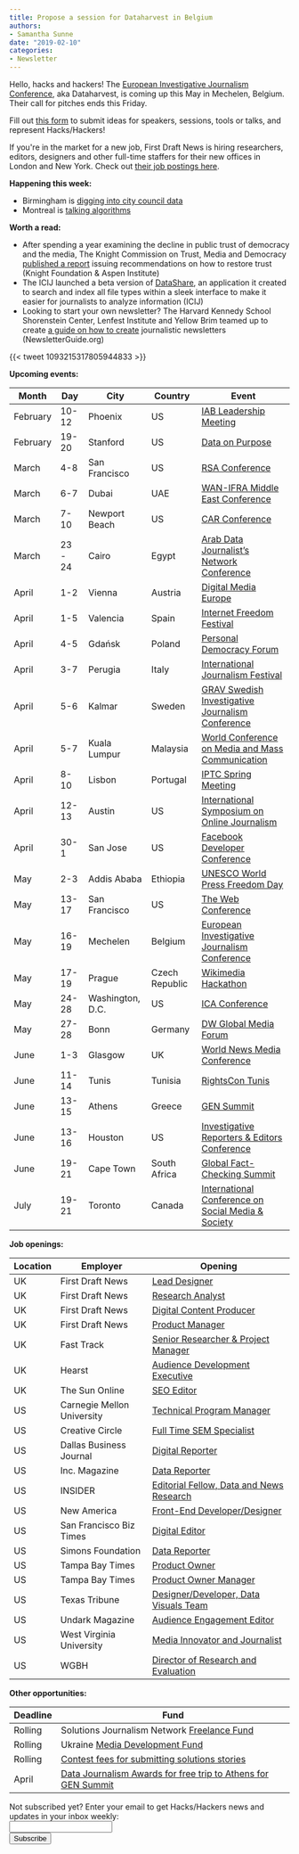 ```yaml
---
title: Propose a session for Dataharvest in Belgium
authors:
- Samantha Sunne
date: "2019-02-10"
categories:
- Newsletter
---
```


Hello, hacks and hackers! The [European Investigative Journalism Conference](https://dataharvest.eu/), aka Dataharvest, is coming up this May in Mechelen, Belgium. Their call for pitches ends this Friday.

Fill out [this form](https://docs.google.com/forms/d/e/1FAIpQLSfzb0F6Vwf1CBQrrrld9fBilh0rG9Mfll_BOeuu6hgshoT_Ew/viewform?fbclid=IwAR1A1J6nVhmFm0PJDhtoE7zbwoTFqItUcvz15wtC_M0GVGVllbiKKesbQ9A) to submit ideas for speakers, sessions, tools or talks, and represent Hacks/Hackers!

If you're in the market for a new job, First Draft News is hiring researchers, editors, designers and other full-time staffers for their new offices in London and New York. Check out [their job postings here](https://firstdraftnews.org/we-are-hiring-jan2019/).

**Happening this week:**

* Birmingham is [digging into city council data](https://www.meetup.com/Hacks-Hackers-Birmingham/events/258787577/)
* Montreal is [talking algorithms](https://www.meetup.com/HacksHackersMontreal/events/258147431/)

**Worth a read:**

* After spending a year examining the decline in public trust of democracy and the media, The Knight Commission on Trust, Media and Democracy [published a report](http://csreports.aspeninstitute.org/Knight-Commission-TMD/2019/report) issuing recommendations on how to restore trust (Knight Foundation & Aspen Institute)
* The ICIJ launched a beta version of [DataShare](https://datashare.icij.org/), an application it created to search and index all file types within a sleek interface to make it easier for journalists to analyze information (ICIJ)
* Looking to start your own newsletter? The Harvard Kennedy School Shorenstein Center, Lenfest Institute and Yellow Brim teamed up to create [a guide on how to create](https://newsletterguide.org/) journalistic newsletters (NewsletterGuide.org)

{{< tweet 1093215317805944833 >}}

**Upcoming events:**

| Month | Day | City | Country | Event |
| ----- | --- | ---- | ------- | ----- |
February | 10-12 | Phoenix | US | [IAB Leadership Meeting](http://annualleadershipmeeting.com/)
February | 19-20 | Stanford | US | [Data on Purpose](http://www.ssirdata.org/)
March | 4-8 | San Francisco | US | [RSA Conference](https://www.rsaconference.com/events/us19)
March | 6-7 | Dubai | UAE | [WAN-IFRA Middle East Conference](https://events.wan-ifra.org/events/14th-middle-east-conference-0)
March | 7-10 | Newport Beach | US | [CAR Conference](https://www.ire.org/conferences/nicar-2019/)
March | 23 - 24 | Cairo | Egypt | [Arab Data Journalist’s Network Conference](https://arabdjn.com/%D8%A7%D9%84%D9%85%D8%A4%D8%AA%D9%85%D8%B1-%D8%A7%D9%84%D8%B3%D9%86%D9%88%D9%8A/)
April | 1-2 | Vienna | Austria | [Digital Media Europe](https://events.wan-ifra.org/events/digital-media-europe-2019)
April | 1-5 | Valencia | Spain | [Internet Freedom Festival](https://internetfreedomfestival.org/)
April | 4-5 | Gdańsk | Poland | [Personal Democracy Forum](https://pdfcee.pl/en/)
April | 3-7 | Perugia | Italy | [International Journalism Festival](https://www.journalismfestival.com/you-festival/)
April | 5-6 | Kalmar | Sweden | [GRAV Swedish Investigative Journalism Conference](http://gravseminariet.se/)
April | 5-7 | Kuala Lumpur | Malaysia | [World Conference on Media and Mass Communication](https://mediaconference.co/)
April | 8-10 | Lisbon | Portugal | [IPTC Spring Meeting](https://iptc.org/events/)
April | 12-13 | Austin | US | [International Symposium on Online Journalism](https://www.isoj.org/symposia/2019/)
April | 30-1 | San Jose | US | [Facebook Developer Conference](https://www.f8.com/)
May | 2-3 | Addis Ababa | Ethiopia | [UNESCO World Press Freedom Day](https://en.unesco.org/news/ethiopia-host-2019-world-press-freedom-day)
May | 13-17 | San Francisco | US | [The Web Conference](https://www2019.thewebconf.org/)
May | 16-19 | Mechelen | Belgium | [European Investigative Journalism Conference](https://dataharvest.eu/)
May | 17-19 | Prague | Czech Republic | [Wikimedia Hackathon](https://www.mediawiki.org/wiki/Wikimedia_Hackathon_2019)
May | 24-28 | Washington, D.C. | US | [ICA Conference](https://www.icahdq.org/page/2019Conference)
May | 27-28 | Bonn | Germany | [DW Global Media Forum](http://dw-global-media-forum.com/)
June | 1-3 | Glasgow | UK | [World News Media Conference](https://events.wan-ifra.org/events/world-news-media-congress-2019)
June | 11-14 | Tunis | Tunisia | [RightsCon Tunis](https://www.rightscon.org/about/)
June | 13-15 | Athens | Greece | [GEN Summit](https://www.gensummit.org/)
June | 13-16 | Houston | US | [Investigative Reporters & Editors Conference](https://www.ire.org/events-and-training/event/3434/)
June | 19-21 | Cape Town | South Africa | [Global Fact-Checking Summit](https://www.poynter.org/news/sixth-global-fact-checking-summit-will-be-cape-town-june-2019)
July | 19-21 | Toronto | Canada | [International Conference on Social Media & Society](http://socialmediaandsociety.org/2018/rethinking-privacy-and-trust-in-the-social-media-age-smsociety-cfp-toronto-canada-july-19-21-2019/)

**Job openings:**

| Location | Employer | Opening |
| -------- | -------- | ------- |
UK | First Draft News | [Lead Designer](https://www.ziprecruiter.com/job/366af402)
UK | First Draft News | [Research Analyst](https://www.ziprecruiter.com/job/15973393)
UK | First Draft News | [Digital Content Producer](https://www.ziprecruiter.com/job/ad235d37)
UK | First Draft News | [Product Manager](https://www.ziprecruiter.com/job/af108513)
UK | Fast Track | [Senior Researcher & Project Manager](https://www.journalism.co.uk/media-jobs/senior-researcher-project-manager/s75/a733697/)
UK | Hearst | [Audience Development Executive](https://www.cisionjobs.com/job/90923/hearst-audience-development-executive/)
UK | The Sun Online | [SEO Editor](https://www.journalism.co.uk/media-jobs/seo-editor/s75/a734361/)
US | Carnegie Mellon University | [Technical Program Manager](https://codepen.io/job/OEPVvz)
US | Creative Circle | [Full Time SEM Specialist](https://www.mediabistro.com/jobs/description/387845/full-time-sem-specialist/)
US | Dallas Business Journal | [Digital Reporter](https://talkingbiznews.com/biz-news-help-wanted/dallas-business-journal-seeks-a-digital-reporter/)
US | Inc. Magazine | [Data Reporter](https://www.snd.org/jobs/view/data-reporter-3/)
US | INSIDER | [Editorial Fellow, Data and News Research](https://hire.jobscore.com/careers/businessinsider/jobs/insider-editorial-fellow-data-and-news-research-cb2b8ejMir6BWmaICoXfFy?previewing=true)
US | New America | [Front-End Developer/Designer](https://newamerica.applytojob.com/apply/NzvtF7cZT6/FrontEnd-Developer-Designer)
US | San Francisco Biz Times | [Digital Editor](https://talkingbiznews.com/biz-news-help-wanted/san-francisco-biz-times-seeks-a-digital-editor/)
US | Simons Foundation | [Data Reporter](https://simonsfoundation.wd1.myworkdayjobs.com/en-US/simonsfoundationcareers/job/160-Fifth-Avenue/Data-Reporter_R0000434-1)
US | Tampa Bay Times | [Product Owner](http://tampabaytimes.catsone.com/careers/index.php?m=portal&a=details&jobOrderID=11912152)
US | Tampa Bay Times | [Product Owner Manager](http://tampabaytimes.catsone.com/careers/index.php?m=portal&a=details&jobOrderID=11912161)
US | Texas Tribune | [Designer/Developer, Data Visuals Team](https://www.texastribune.org/jobs/designer-developer-data-visuals-team/)
US | Undark Magazine | [Audience Engagement Editor](https://careers.journalists.org/jobs/11974566/audience-engagement-editor)
US | West Virginia University | [Media Innovator and Journalist](https://careers.journalists.org/jobs/11970740/media-innovator-and-journalist)
US | WGBH | [Director of Research and Evaluation](https://www.mediabistro.com/jobs/description/387913/director-of-research-and-evaluation/)

**Other opportunities:**

| Deadline | Fund |
| -------- | ---- |
Rolling | Solutions Journalism Network [Freelance Fund](https://thewholestory.solutionsjournalism.org/now-offering-travel-funds-for-freelancers-857c49f9b395)
Rolling | Ukraine [Media Development Fund](http://ijnet.org/en/opportunities/media-development-grants-available-ukraine)
Rolling | [Contest fees for submitting solutions stories](https://thewholestory.solutionsjournalism.org/submitting-your-solutions-story-to-a-journalism-award-contest-we-can-help-with-the-fees-12b3e3ab6b01?mc_cid=57b074cc10&mc_eid=f9f525b1fd)
April | [Data Journalism Awards for free trip to Athens for GEN Summit ](https://datajournalismawards.org/2019/01/03/how-to-apply-to-the-data-journalism-awards-2019/)

<div id="mc_embed_signup"><form id="mc-embedded-subscribe-form" class="validate" action="//hackshackers.us1.list-manage.com/subscribe/post?u=c56f2e53d5ed6ef87f8aaa75c&amp;id=fb2bc6f10b" method="post" name="mc-embedded-subscribe-form" novalidate="" target="_blank">

<div id="mc_embed_signup_scroll">

<div class="mc-field-group"><label for="mce-EMAIL">Not subscribed yet? Enter your email to get Hacks/Hackers news and updates in your inbox weekly:  </label></div>

<div class="mc-field-group"><input id="mce-EMAIL" class="required email" name="EMAIL" type="email" value="" /></div>

<!-- real people should not fill this in and expect good things - do not remove this or risk form bot signups-->

<div style="position: absolute; left: -5000px;"><input tabindex="-1" name="b_c56f2e53d5ed6ef87f8aaa75c_fb2bc6f10b" type="text" value="" /></div>

<div class="clear"><input id="mc-embedded-subscribe" class="button" name="subscribe" type="submit" value="Subscribe" /></div>

</div>

</form></div>

<!--End mc_embed_signup-->

<meta name="twitter:card" content="summary">

<meta name="twitter:image:src" content="https://hackshackers.com/content-images/about/hackshackers_logomark.png">
